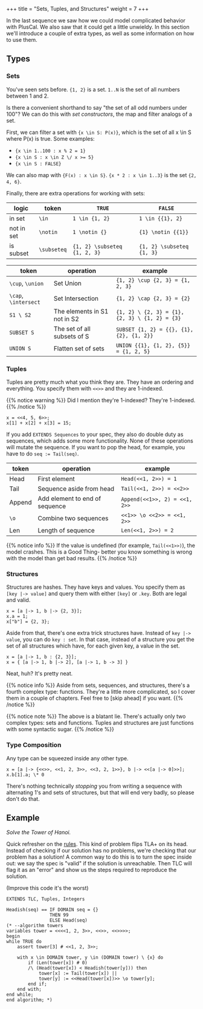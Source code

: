 +++
title = "Sets, Tuples, and Structures"
weight = 7
+++

In the last sequence we saw how we could model complicated behavior with PlusCal. We also saw that it could get a little unwieldy. In this section we'll introduce a couple of extra types, as well as some information on how to use them.

## Types

### Sets

You've seen sets before. `{1, 2}` is a set. `1..N` is the set of all numbers between 1 and 2.

Is there a convenient shorthand to say "the set of all odd numbers under 100"? We can do this with _set constructors_, the map and filter analogs of a set.

First, we can filter a set with `{x \in S: P(x)}`, which is the set of all x \in S where P(x) is true. Some examples:

- `{x \in 1..100 : x % 2 = 1}`
- `{x \in S : x \in Z \/ x >= 5}`
- `{x \in S : FALSE}`

We can also map with `{F(x) : x \in S}`. `{x * 2 : x \in 1..3}` is the set `{2, 4, 6}`.

Finally, there are extra operations for working with sets:

logic | token | `TRUE` | `FALSE`
------|--------|--------|--------
in set|  `\in` | `1 \in {1, 2}` | `1 \in {{1}, 2}` 
not in set | `\notin` | `1 \notin {}` | `{1} \notin {{1}}`
is subset | `\subseteq` | `{1, 2} \subseteq {1, 2, 3}` | `{1, 2} \subseteq {1, 3}`

token | operation | example
-------|-----------|--------
`\cup`, `\union` | Set Union | `{1, 2} \cup {2, 3} = {1, 2, 3}`
`\cap`, `\intersect` | Set Intersection | `{1, 2} \cap {2, 3} = {2}`
`S1 \ S2` | The elements in S1 not in S2 | `{1, 2} \ {2, 3} = {1}, {2, 3} \ {1, 2} = {3}`
`SUBSET S` | The set of all subsets of S | `SUBSET {1, 2} = {{}, {1}, {2}, {1, 2}}`
`UNION S` | Flatten set of sets | `UNION {{1}, {1, 2}, {5}} = {1, 2, 5}`

### Tuples

Tuples are pretty much what you think they are. They have an ordering and everything. You specify them with `<<>>` and they are 1-indexed.

{{% notice warning %}}
Did I mention they're 1-indexed? They're 1-indexed.
{{% /notice %}}

```
x = <<4, 5, 6>>;
x[1] + x[2] + x[3] = 15;
```

If you add `EXTENDS Sequences` to your spec, they also do double duty as sequences, which adds some more functionality. None of these operations will mutate the sequence. If you want to pop the head, for example, you have to do `seq := Tail(seq)`.

token | operation | example
------|-----------|--------
Head | First element | `Head(<<1, 2>>) = 1`
Tail | Sequence aside from head | `Tail(<<1, 2>>) = <<2>>`
Append | Add element to end of sequence | `Append(<<1>>, 2) = <<1, 2>>`
`\o` | Combine two sequences | `<<1>> \o <<2>> = <<1, 2>>`
Len | Length of sequence | `Len(<<1, 2>>) = 2`

{{% notice info %}}
If the value is undefined (for example, `Tail(<<1>>)`), the model crashes. This is a Good Thing- better you know something is wrong with the model than get bad results.
{{% /notice %}}

### Structures

Structures are hashes. They have keys and values. You specify them as `[key |-> value]` and query them with either `[key]` or `.key`. Both are legal and valid.

```
x = [a |-> 1, b |-> {2, 3}];
x.a = 1;
x["b"] = {2, 3};
```

Aside from that, there's one extra trick structures have. Instead of `key |-> value`, you can do `key : set`. In that case, instead of a structure you get the set of all structures which have, for each given key, a value in the set.

```
x = [a |-> 1, b : {2, 3}];
x = { [a |-> 1, b |-> 2], [a |-> 1, b -> 3] }
```

Neat, huh? It's pretty neat.


{{% notice info %}}
Aside from sets, sequences, and structures, there's a fourth complex type: functions. They're a little more complicated, so I cover them in a couple of chapters. Feel free to [skip ahead] if you want.
{{% /notice %}}

{{% notice note %}}
The above is a blatant lie. There's actually only two complex types: sets and functions. Tuples and structures are just functions with some syntactic sugar.
{{% /notice %}}

### Type Composition

Any type can be squeezed inside any other type.

```
x = [a |-> {<<>>, <<1, 2, 3>>, <<3, 2, 1>>}, b |-> <<[a |-> 0]>>];
x.b[1].a; \* 0
```

There's nothing technically _stopping_ you from writing a sequence with alternating 1's and sets of structures, but that will end very badly, so please don't do that.

## Example

_Solve the Tower of Hanoi._

Quick refresher on the [rules](https://www.cs.sfu.ca/~tamaras/recursion/Rules_Towers_Hanoi.html). This kind of problem flips TLA+ on its head. Instead of checking if our solution has no problems, we're checking that our problem has a solution! A common way to do this is to turn the spec inside out: we say the spec is "valid" if the solution is unreachable. Then TLC will flag it as an "error" and show us the steps required to reproduce the solution.

(Improve this code it's the worst)
```
EXTENDS TLC, Tuples, Integers

Headish(seq) == IF DOMAIN seq = {} 
                THEN 99
                ELSE Head(seq)
(* --algorithm towers
variables tower = <<<<1, 2, 3>>, <<>>, <<>>>>;
begin
while TRUE do
    assert tower[3] # <<1, 2, 3>>;

    with x \in DOMAIN tower, y \in (DOMAIN tower) \ {x} do
        if (Len(tower[x]) # 0)
        /\ (Head(tower[x]) < Headish(tower[y])) then
            tower[x] := Tail(tower[x]) ||
            tower[y] := <<Head(tower[x])>> \o tower[y];
        end if;
    end with;
end while;
end algorithm; *)
```

